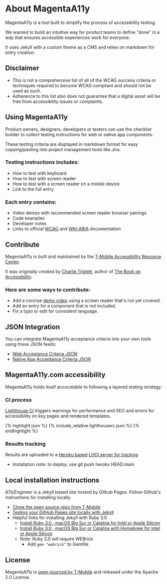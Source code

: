 # About MagentaA11y

MagentaA11y is a tool built to simplify the process of accessibility testing. 

We wanted to build an intuitive way for product teams to define "done" in a way that ensures accessible experiences work for everyone.

It uses Jekyll with a custom theme as a CMS and relies on markdown for entry creation.

## Disclaimer

- This is not a comprehensive list of all of the WCAG success criteria or techniques required to become WCAG compliant and should not be used as such.
- Adherence to this list also does not guarantee that a digital asset will be free from accessibility issues or complaints.

## Using MagentaA11y

Product owners, designers, developers or testers can use the checklist builder to collect testing instructions for web or native app components.

These testing criteria are displayed in markdown format for easy copying/pasting into project management tools like Jira.

### Testing instructions includes:

- How to test with keyboard
- How to test with screen reader
- How to test with a screen reader on a mobile device
- Link to the full entry

### Each entry contains:

- Video demos with recommended screen reader browser pairings
- Code examples
- Developer notes
- Links to official [WCAG](https://www.w3.org/WAI/standards-guidelines/wcag/) and [WAI-ARIA](https://www.w3.org/WAI/standards-guidelines/aria/) documentation

## Contribute 

MagentaA11y is built and maintained by the [T-Mobile Accessibility Resource Center](https://github.com/tmobile/magentaA11y/graphs/contributors). 

It was originally created by [Charlie Triplett](https://www.charliecharliecharlie.com/), author of [The Book on Accessibility](https://www.thebookonaccessibility.com/).

### Here are some ways to contribute:

- Add a concise [demo video](/demos/) using a screen reader that's not yet covered.
- Add an entry for a component that is not included.
- Fix a typo or edit for consistent language.

## JSON Integration

You can integrate MagentaA11y acceptance criteria into your own tools using these JSON feeds:

- [Web Acceptance Criteria JSON](/criteria-web.json)
- [Native App Acceptance Criteria JSON](/criteria-native.json)

## MagentaA11y.com accessibility

MagentaA11y holds itself accountable to following a layered testing strategy.

### CI process

[Lighthouse CI](https://github.com/treosh/lighthouse-ci-action) triggers warnings for performance and SEO  and errors for accessibility on key pages and rendered templates.

{% highlight json %}
{% include_relative lighthouserc.json %}
{% endhighlight %}

### Results tracking

Results are uploaded to a [Heroku based](https://github.com/GoogleChrome/lighthouse-ci/blob/main/docs/recipes/heroku-server/README.md) [LHCI server for tracking](https://aqueous-fortress-57504.herokuapp.com/app/projects)
- Installation note: to deploy, use git push heroku HEAD:main

## Local installation instructions

A11yEngineer is a Jekyll based site hosted by Github Pages. Follow Github's instructions for installing locally.

- [Clone the open source repo from T-Mobile](https://github.com/tmobile/magentaA11y)
- [Testing your GitHub Pages site locally with Jekyll](https://docs.github.com/en/pages/setting-up-a-github-pages-site-with-jekyll/testing-your-github-pages-site-locally-with-jekyll)
- Helpful links for installing Jekyll with Ruby 3.0
  - [Install Ruby 3.0 · macOS Big Sur or Catalina for Intel or Apple Silicon](https://mac.install.guide/ruby/3.html)
  - [Install Ruby 3.0 · macOS Big Sur or Catalina with Homebrew for Intel or Apple Silicon](https://mac.install.guide/ruby/13.html)
  - Note: Ruby 3.0 will require WEBrick
    - Add `gem "webrick"` to  Gemfile

## License

MagentaA11y is [open sourced by T-Mobile](https://opensource.t-mobile.com/) and released under the Apache 2.0 License.
